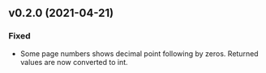 ## v0.2.0 (2021-04-21)

### Fixed
* Some page numbers shows decimal point following by zeros. Returned values are now converted to int.
